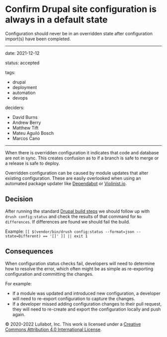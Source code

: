# Confirm Drupal site configuration is always in a default state

Configuration should never be in an overridden state after configuration import(s) have been completed.

---

date: 2021-12-12

status: accepted

tags:
  - drupal
  - deployment
  - automation
  - devops

deciders:
  - David Burns
  - Andrew Berry
  - Matthew Tift
  - Mateu Aguiló Bosch
  - Marcos Cano

---

When there is overridden configuration it indicates that code and database are not in sync. This creates confusion as to if a branch is safe to merge or a release is safe to deploy.

Overridden configuration can be caused by module updates that alter existing configuration. These are easily overlooked when using an automated package updater like [Dependabot](https://dependabot.com/) or [Violinist.io](https://violinist.io).

## Decision

After running the standard [Drupal build steps](20210924-drupal-build-steps.md) we should 
follow up with `drush config:status` and check the results of that command for `No differences`. If differences are
found we should fail the build.

Example: `[[ $(vendor/bin/drush config:status --format=json --state=Different) == '[]' ]] || exit 1` 

## Consequences

When configuration status checks fail, developers will need to determine how to resolve the error, which often might be as simple as re-exporting configuration and committing the changes.

For example:
  
  - If a module was updated and introduced new configuration, a developer will need to re-export configuration to capture the changes.
  - If a developer missed adding configuration changes to their pull request, they will need to re-create and export the configuration locally and push again.

© 2020-2022 Lullabot, Inc. This work is licensed under a [Creative Commons Attribution 4.0 International License](http://creativecommons.org/licenses/by/4.0/).
